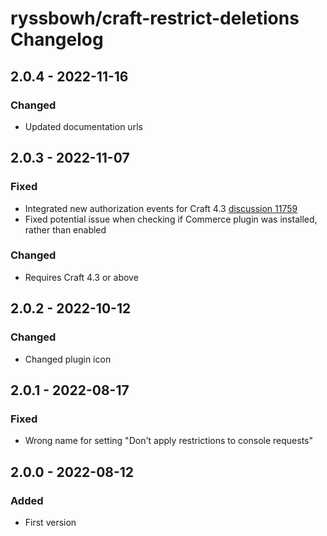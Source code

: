# ryssbowh/craft-restrict-deletions Changelog

## 2.0.4 - 2022-11-16

### Changed

- Updated documentation urls

## 2.0.3 - 2022-11-07

### Fixed

- Integrated new authorization events for Craft 4.3 [discussion 11759](https://github.com/craftcms/cms/discussions/11759)
- Fixed potential issue when checking if Commerce plugin was installed, rather than enabled

### Changed

- Requires Craft 4.3 or above

## 2.0.2 - 2022-10-12

### Changed

- Changed plugin icon

## 2.0.1 - 2022-08-17

### Fixed

- Wrong name for setting "Don't apply restrictions to console requests"

## 2.0.0 - 2022-08-12

### Added
- First version